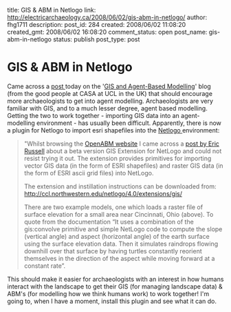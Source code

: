 title: GIS & ABM in Netlogo
link: http://electricarchaeology.ca/2008/06/02/gis-abm-in-netlogo/
author: fhg1711
description: 
post_id: 284
created: 2008/06/02 11:08:20
created_gmt: 2008/06/02 16:08:20
comment_status: open
post_name: gis-abm-in-netlogo
status: publish
post_type: post

# GIS & ABM in Netlogo

Came across a [post ](http://gisagents.blogspot.com/2008/04/gis-extension-for-netlogo.html)today on the '[GIS and Agent-Based Modelling](http://gisagents.blogspot.com/)' blog (from the good people at CASA at UCL in the UK) that should encourage more archaeologists to get into agent modelling. Archaeologists are very familiar with GIS, and to a much lesser degree, agent based modelling.  Getting the two to work together - importing GIS data into an agent-modelling environment - has usually been difficult. Apparently, there is now a plugin for Netlogo to import esri shapefiles into the [Netlogo ](http://ccl.northwestern.edu/netlogo/)environment: 

> "Whilst browsing the [OpenABM website](http://www.openabm.org/site/) I came across a [post by Eric Russell](http://www.openabm.org/site/node/45) about a beta version GIS Extension for NetLogo and could not resist trying it out. The extension provides primitives for importing vector GIS data (in the form of ESRI shapefiles) and raster GIS data (in the form of ESRI ascii grid files) into NetLogo. 
> 
> The extension and instillation instructions can be downloaded from: <http://ccl.northwestern.edu/netlogo/4.0/extensions/gis/>
> 
> There are two example models, one which loads a raster file of surface elevation for a small area near Cincinnati, Ohio (above). To quote from the documentation “It uses a combination of the gis:convolve primitive and simple NetLogo code to compute the slope (vertical angle) and aspect (horizontal angle) of the earth surface using the surface elevation data. Then it simulates raindrops flowing downhill over that surface by having turtles constantly reorient themselves in the direction of the aspect while moving forward at a constant rate”.

This should make it easier for archaeologists with an interest in how humans interact with the landscape to get their GIS (for managing landscape data) & ABM's (for modelling how we think humans work) to work together! I'm going to, when I have a moment, install this plugin and see what it can do.